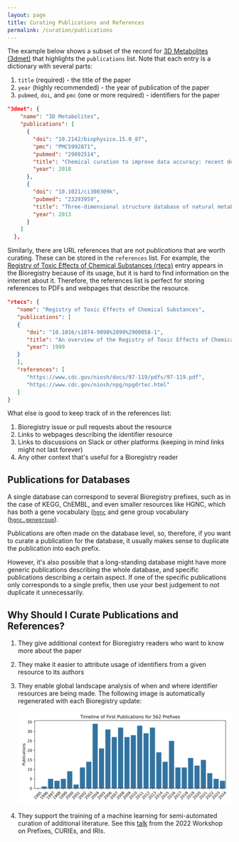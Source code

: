 ```yaml
---
layout: page
title: Curating Publications and References
permalink: /curation/publications
---
```


The example below shows a subset of the record for
[3D Metabolites (3dmet)](https://bioregistry.io/3dmet) that highlights the
`publications` list. Note that each entry is a dictionary with several parts:

1. `title` (required) - the title of the paper
2. `year` (highly recommended) - the year of publication of the paper
3. `pubmed`, `doi`, and `pmc` (one or more required) - identifiers for the paper

```json
"3dmet": {
    "name": "3D Metabolites",
    "publications": [
      {
        "doi": "10.2142/biophysico.15.0_87",
        "pmc": "PMC5992871",
        "pubmed": "29892514",
        "title": "Chemical curation to improve data accuracy: recent development of the 3DMET database",
        "year": 2018
      },
      {
        "doi": "10.1021/ci300309k",
        "pubmed": "23293959",
        "title": "Three-dimensional structure database of natural metabolites (3DMET): a novel database of curated 3D structures",
        "year": 2013
      }
    ]
  },
```

Similarly, there are URL references that are not _publications_ that are worth
curating. These can be stored in the `references` list. For example, the
[Registry of Toxic Effects of Chemical Substances (rtecs)](https://bioregistry.io/rtecs)
entry appears in the Bioregistry because of its usage, but it is hard to find
information on the internet about it. Therefore, the references list is perfect
for storing references to PDFs and webpages that describe the resource.

```json
"rtecs": {
   "name": "Registry of Toxic Effects of Chemical Substances",
   "publications": [
   {
      "doi": "10.1016/s1074-9098%2899%2900058-1",
      "title": "An overview of the Registry of Toxic Effects of Chemical Substances (RTECS): Critical information on chemical hazards",
      "year": 1999
   }
   ],
   "references": [
      "https://www.cdc.gov/niosh/docs/97-119/pdfs/97-119.pdf",
      "https://www.cdc.gov/niosh/npg/npgdrtec.html"
   ]
}
```

What else is good to keep track of in the references list:

1. Bioregistry issue or pull requests about the resource
2. Links to webpages describing the identifier resource
3. Links to discussions on Slack or other platforms (keeping in mind links might
   not last forever)
4. Any other context that's useful for a Bioregistry reader

## Publications for Databases

A single database can correspond to several Bioregistry prefixes, such as in the case of KEGG,
ChEMBL, and even smaller resources like HGNC, which has both a gene vocabulary ([`hgnc`](https://bioregistry.io/hgnc])
and gene group vocabulary ([`hgnc.genegroup`](https://bioregistry.io/hgnc.genegroup)).

Publications are often made on the database level, so, therefore, if you want to curate a publication for the database,
it usually makes sense to duplicate the publication into each prefix.

However, it's also possible that a long-standing database might have more generic publications describing the whole
database, and specific publications describing a certain aspect. If one of the specific publications only corresponds
to a single prefix, then use your best judgement to not duplicate it unnecessarily.

## Why Should I Curate Publications and References?

1. They give additional context for Bioregistry readers who want to know more
   about the paper
2. They make it easier to attribute usage of identifiers from a given resource
   to its authors
3. They enable global landscape analysis of when and where identifier resources
   are being made. The following image is automatically regenerated with each
   Bioregistry update:

   ![](https://raw.githubusercontent.com/biopragmatics/bioregistry/refs/heads/main/docs/img/bibliography_years.svg)

4. They support the training of a machine learning for semi-automated curation
   of additional literature. See this
   [talk](https://docs.google.com/presentation/d/1h2IajyGkUxUPHubEi8_WE6xW6TOuOihn5zsmi4kYrrc/edit?usp=sharing)
   from the 2022 Workshop on Prefixes, CURIEs, and IRIs.
